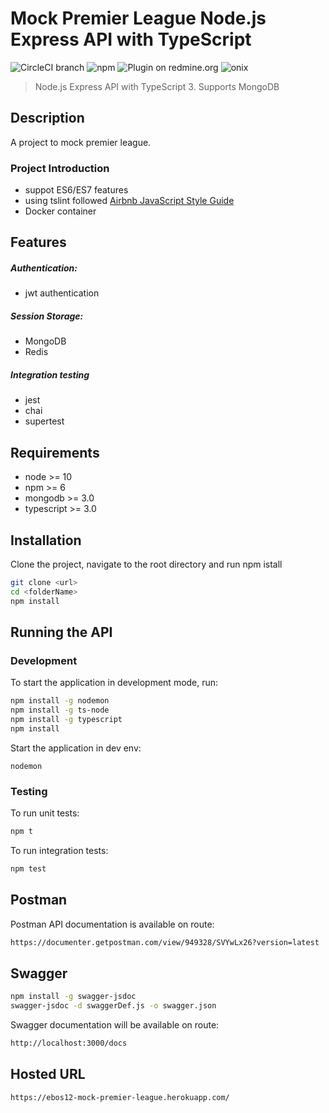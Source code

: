 # Mock Premier League Node.js Express API with TypeScript

![CircleCI branch](https://img.shields.io/circleci/project/github/RedSparr0w/node-csgo-parser/master.svg?style=flat-square)
![npm](https://img.shields.io/npm/dm/localeval.svg?style=flat-square)
![Plugin on redmine.org](https://img.shields.io/redmine/plugin/stars/redmine_xlsx_format_issue_exporter.svg?style=flat-square)
![onix](https://img.shields.io/badge/onix-systems-blue.svg)

> Node.js Express API with TypeScript 3. Supports MongoDB

## Description

A project to mock premier league.

### Project Introduction

- suppot ES6/ES7 features
- using tslint followed [Airbnb JavaScript Style Guide](https://github.com/airbnb/javascript)
- Docker container

## Features

##### Authentication:

- jwt authentication

##### Session Storage:

- MongoDB
- Redis

##### Integration testing

- jest
- chai
- supertest

## Requirements

- node >= 10
- npm >= 6
- mongodb >= 3.0
- typescript >= 3.0

## Installation

Clone the project, navigate to the root directory and run npm istall

```bash
git clone <url>
cd <folderName>
npm install
```

## Running the API

### Development

To start the application in development mode, run:

```bash
npm install -g nodemon
npm install -g ts-node
npm install -g typescript
npm install
```

Start the application in dev env:

```
nodemon
```

### Testing

To run unit tests:

```bash
npm t
```

To run integration tests:

```bash
npm test
```

## Postman

Postman API documentation is available on route:

```bash
https://documenter.getpostman.com/view/949328/SVYwLx26?version=latest
```

## Swagger

```bash
npm install -g swagger-jsdoc
swagger-jsdoc -d swaggerDef.js -o swagger.json
```

Swagger documentation will be available on route:

```bash
http://localhost:3000/docs
```

## Hosted URL

```bash
https://ebos12-mock-premier-league.herokuapp.com/
```
